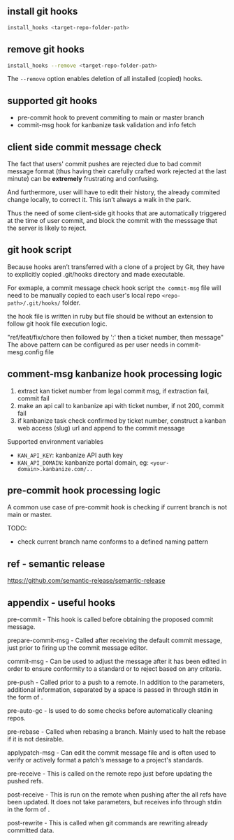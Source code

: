 


## install git hooks

```bash
install_hooks <target-repo-folder-path>
```

## remove git hooks

```bash
install_hooks --remove <target-repo-folder-path>
```

The `--remove` option enables deletion of all installed (copied) hooks.


## supported git hooks

- pre-commit hook to prevent commiting to main or master branch
- commit-msg hook for kanbanize task validation and info fetch



## client side commit message check

The fact that users' commit pushes are rejected due to bad commit message format (thus having their carefully crafted work rejected at the last minute) can be **extremely** frustrating and confusing.

And furthermore, user will have to edit their history, the already commited change locally, to correct it. This isn’t always a walk in the park.

Thus the need of some client-side git hooks that are automatically triggered at the time of user commit, and block the commit with the messsage that the server is likely to reject.

## git hook script

Because hooks aren’t transferred with a clone of a project by Git,
they have to explicitly copied .git/hooks directory and made executable. 

For exmaple, a commit message check hook script `the commit-msg` file will need to be manually copied to each user's local repo `<repo-path>/.git/hooks/` folder.

the hook file is written in ruby but file should be without an extension to follow git hook file execution logic.

"ref/feat/fix/chore then followed by ':' then a ticket number, then message"
The above pattern can be configured as per user needs in commit-mesg.config file

## comment-msg kanbanize hook processing logic

1. extract kan ticket number from legal commit msg, if extraction fail, commit fail
2. make an api call to kanbanize api with ticket number, if not 200, commit fail
3. if kanbanize task check confirmed by ticket number, construct a kanban web access (slug) url and append to the commit message

Supported environment variables
- `KAN_API_KEY`: kanbanize API auth key
- `KAN_API_DOMAIN`: kanbanize portal domain, eg: `<your-domain>.kanbanize.com/..`


## pre-commit hook processing logic

A common use case of pre-commit hook is checking if current branch is not main or master.

TODO:
- check current branch name conforms to a defined naming pattern

## ref - semantic release

https://github.com/semantic-release/semantic-release

## appendix - useful hooks

pre-commit - This hook is called before obtaining the proposed commit message.

prepare-commit-msg - Called after receiving the default commit message, just prior to firing up the commit message editor.

commit-msg - Can be used to adjust the message after it has been edited in order to ensure conformity to a standard or to reject based on any criteria.

pre-push - Called prior to a push to a remote. In addition to the parameters, additional information, separated by a space is passed in through stdin in the form of <local ref> <local sha1> <remote ref> <remote sha1>.

pre-auto-gc - Is used to do some checks before automatically cleaning repos.

pre-rebase - Called when rebasing a branch. Mainly used to halt the rebase if it is not desirable.

applypatch-msg - Can edit the commit message file and is often used to verify or actively format a patch's message to a project's standards.

pre-receive - This is called on the remote repo just before updating the pushed refs.

post-receive - This is run on the remote when pushing after the all refs have been updated. It does not take parameters, but receives info through stdin in the form of <old-value> <new-value> <ref-name>.

post-rewrite - This is called when git commands are rewriting already committed data.

